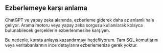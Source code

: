 ## Ezberlemeye karşı anlama

ChatGPT ve yapay zeka alanında, ezberleme giderek daha az anlamlı hale geliyor.
Arama motoru veya yapay zeka sorgusu kullanılarak kolayca bulunabilecek gerçeklerin ezberlenmesine karşıyım.

Bu nedenle, kursta anlayış kazandırmayı hedefliyorum.
Tam SQL komutlarını veya veritabanlarının ince detaylarını ezberlemenize gerek yoktur.
 

